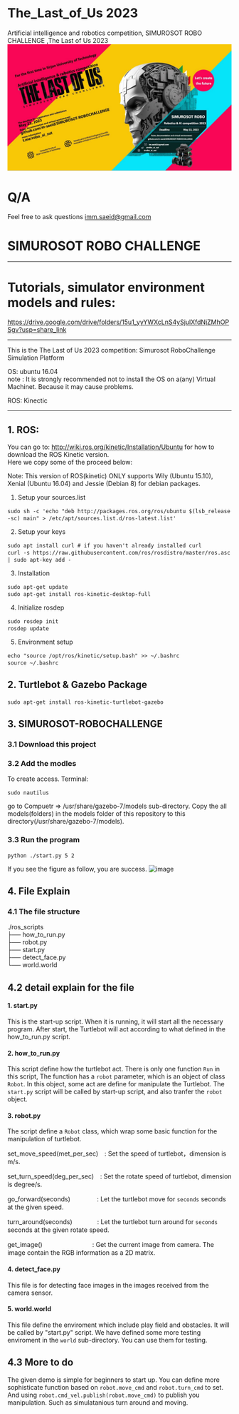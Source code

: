 # The_Last_of_Us 2023
Artificial intelligence and robotics competition, SIMUROSOT ROBO CHALLENGE ,The Last of Us 2023
![image](https://github.com/m-saeid/SIMUROSOT-ROBOCHALLENGE/blob/main/The%20Last%20of%20Us.jpeg) 


# Q/A
Feel free to ask questions
   imm.saeid@gmail.com
   
  # SIMUROSOT ROBO CHALLENGE 

--------
# Tutorials, simulator environment models and rules:
https://drive.google.com/drive/folders/15u1_yyYWXcLnS4ySjulXfdNjZMhOPSgv?usp=share_link

--------



This is the The Last of Us 2023 competition: Simurosot RoboChallenge Simulation Platform

OS: ubuntu 16.04<br>
note : It is strongly recommended not to install the OS on a(any) Virtual Machinet. Because it may cause problems.

ROS: Kinectic

--------

## 1. ROS:
You can go to:  http://wiki.ros.org/kinetic/Installation/Ubuntu
for how to download the ROS Kinetic version.<br>
Here we copy some of the proceed below:<br>

Note: This version of ROS(kinetic) ONLY supports Wily (Ubuntu 15.10), Xenial (Ubuntu 16.04) and Jessie (Debian 8) for debian packages.

1. Setup your sources.list

```
sudo sh -c 'echo "deb http://packages.ros.org/ros/ubuntu $(lsb_release -sc) main" > /etc/apt/sources.list.d/ros-latest.list'
```
2. Setup your keys
```
sudo apt install curl # if you haven't already installed curl
curl -s https://raw.githubusercontent.com/ros/rosdistro/master/ros.asc | sudo apt-key add -
```
3. Installation
```
sudo apt-get update
sudo apt-get install ros-kinetic-desktop-full
```
4. Initialize rosdep
```
sudo rosdep init
rosdep update
```
5. Environment setup
```
echo "source /opt/ros/kinetic/setup.bash" >> ~/.bashrc
source ~/.bashrc
```

## 2. Turtlebot & Gazebo Package
```
sudo apt-get install ros-kinetic-turtlebot-gazebo
```

## 3. SIMUROSOT-ROBOCHALLENGE
### 3.1 Download this project
### 3.2 Add the modles
To create access. Terminal:
```
sudo nautilus
```
go to Compuetr => /usr/share/gazebo-7/models sub-directory. Copy the all models(folders) in the models folder of this repository to this directory(/usr/share/gazebo-7/models).

### 3.3 Run the program <br>
```
python ./start.py 5 2
```

If you see the figure as follow, you are success.
![image](https://github.com/m-saeid/The_Last_of_Us/blob/main/city.png) 

## 4. File Explain 
### 4.1 The file structure 

./ros_scripts<br>
├── how_to_run.py<br>
├── robot.py<br>
├── start.py<br>
├── detect_face.py<br>
└── world.world<br>

## 4.2 detail explain for the file
#### 1. start.py
This is the start-up script. When it is running, it will start all the necessary program. After start, the Turtlebot will act according to what defined in the how_to_run.py script.
#### 2. how_to_run.py
This script define how the turtlebot act. There is only one function `Run` in this script, The function has a `robot` parameter, which is an object of class `Robot`. In this object, some act are define for manipulate the Turtlebot. The `start.py` script will be called by start-up script, and also tranfer the `robot` object.

#### 3. robot.py
The script define a `Robot` class, which wrap some basic function for the manipulation of turtlebot.

set_move_speed(met_per_sec)　: Set the speed of turtlebot，dimension is m/s.

set_turn_speed(deg_per_sec)　: Set the rotate speed of turtlebot, dimension is degree/s.

go_forward(seconds)　　　　 : Let the turtlebot move for `seconds` seconds at the given speed.

turn_around(seconds)　　　　: Let the turtlebot turn around for `seconds` seconds at the given rotate speed.

get_image()　　　　　　　　: Get the current image from camera. The image contain the RGB information as a 2D matrix.
#### 4. detect_face.py
This file is for detecting face images in the images received from the camera sensor.
#### 5. world.world
This file define the enviroment which include play field and obstacles. It will be called by "start.py" script. We have defined some more testing enviroment in the `world` sub-directory. You can use them for testing. 

## 4.3 More to do
The given demo is simple for beginners to start up. You can define more sophisticate function based on `robot.move_cmd` and `robot.turn_cmd` to set. And using `robot.cmd_vel.publish(robot.move_cmd)` to publish you manipulation. Such as simulatanious turn around and moving.
